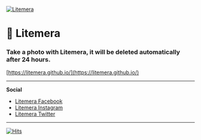 [![Litemera](https://litemera.github.io/images/meta.jpg)](https://litemera.github.io/)

# 📸 Litemera

### Take a photo with Litemera, it will be deleted automatically after 24 hours.

[https://litemera.github.io/](https://litemera.github.io/)

---

**Social**

- [Litemera Facebook](https://www.facebook.com/Litemera-%EB%9D%BC%EC%9D%B4%ED%8A%B8%EB%A9%94%EB%9D%BC-106945318323623)
- [Litemera Instagram](https://www.instagram.com/litemera.app/)
- [Litemera Twitter](https://twitter.com/litemera_app)

---

[![Hits](https://hits.seeyoufarm.com/api/count/incr/badge.svg?url=https%3A%2F%2Fgithub.com%2Flitemera%2Flitemera.github.io&count_bg=%2379C83D&title_bg=%23555555&icon=&icon_color=%23E7E7E7&title=hits&edge_flat=false)](https://litemera.github.io/)
